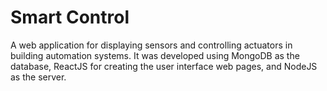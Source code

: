 # Smart Control
A web application for displaying sensors and controlling actuators in building automation systems. It was developed using MongoDB as the database, ReactJS for creating the user interface web pages, and NodeJS as the server.

